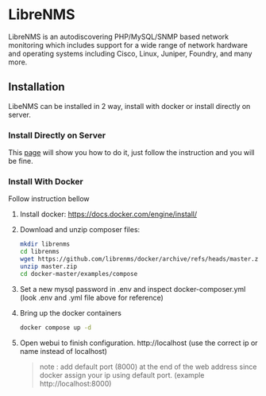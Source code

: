 # LibreNMS

LibreNMS is an autodiscovering PHP/MySQL/SNMP based network monitoring which includes support for a wide range of network hardware and operating systems including Cisco, Linux, Juniper, Foundry, and many more.

## Installation

LibeNMS can be installed in 2 way, install with docker or install directly on server.

### Install Directly on Server

This [page](https://docs.librenms.org/Installation/Install-LibreNMS/) will show you how to do it, just follow the instruction and you will be fine.

### Install With Docker

Follow instruction bellow

1. Install docker: https://docs.docker.com/engine/install/
2. Download and unzip composer files:

   ```bash
   mkdir librenms
   cd librenms
   wget https://github.com/librenms/docker/archive/refs/heads/master.zip
   unzip master.zip
   cd docker-master/examples/compose
   ```
4. Set a new mysql password in .env and inspect docker-composer.yml (look .env and .yml file above for reference)
5. Bring up the docker containers

   ```bash
   docker compose up -d
   ```
7. Open webui to finish configuration. http://localhost (use the correct ip or name instead of localhost)
   > note : add default port (8000) at the end of the web address since docker assign your ip using default port. (example http://localhost:8000)


